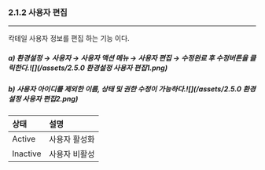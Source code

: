 ### 2.1.2 사용자 편집

---

칵테일 사용자 정보를 편집 하는 기능 이다.

##### a\) 환경설정 → 사용자 → 사용자 액션 메뉴 → 사용자 편집 → 수정완료 후 수정버튼을 클릭한다.![](/assets/2.5.0 환경설정 사용자 편집1.png)

##### b\) 사용자 아이디를 제외한 이름, 상태 및 권한 수정이 가능하다.![](/assets/2.5.0 환경설정 사용자 편집2.png)

| 상태 | **설명** |
| :--- | :--- |
| Active | 사용자 활성화 |
| Inactive | 사용자 비활성 |



